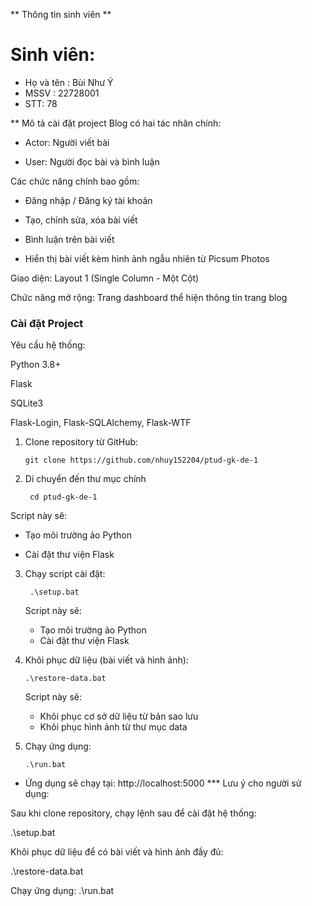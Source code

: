 ** Thông tin sinh viên **
# Sinh viên:
 - Họ và tên : Bùi Như Ý
 - MSSV : 22728001
 - STT: 78

** Mô tả cài đặt project
 Blog có hai tác nhân chính:

- Actor: Người viết bài

- User: Người đọc bài và bình luận

Các chức năng chính bao gồm:

- Đăng nhập / Đăng ký tài khoản

- Tạo, chỉnh sửa, xóa bài viết

- Bình luận trên bài viết

- Hiển thị bài viết kèm hình ảnh ngẫu nhiên từ Picsum Photos

Giao diện: Layout 1 (Single Column - Một Cột)

Chức năng mở rộng: Trang dashboard thể hiện thông tin trang blog
### Cài đặt Project

Yêu cầu hệ thống:

Python 3.8+

Flask

SQLite3

Flask-Login, Flask-SQLAlchemy, Flask-WTF

1. Clone repository từ GitHub:
   ```
   git clone https://github.com/nhuy152204/ptud-gk-de-1
   ```
2. Di chuyển đến thư mục chính
   ```
    cd ptud-gk-de-1
   ```

Script này sẽ:

- Tạo môi trường ảo Python

- Cài đặt thư viện Flask
3. Chạy script cài đặt:
   ```
    .\setup.bat
   ```
   Script này sẽ:
   - Tạo môi trường ảo Python
   - Cài đặt thư viện Flask

4. Khôi phục dữ liệu (bài viết và hình ảnh):
     ``` 
   .\restore-data.bat
      ```
   Script này sẽ:
   - Khôi phục cơ sở dữ liệu từ bản sao lưu
   - Khôi phục hình ảnh từ thư mục data

5. Chạy ứng dụng:
   ```
   .\run.bat
   ```
- Ứng dụng sẽ chạy tại: http://localhost:5000
*** Lưu ý cho người sử dụng:

Sau khi clone repository, chạy lệnh sau để cài đặt hệ thống:

.\setup.bat

Khôi phục dữ liệu để có bài viết và hình ảnh đầy đủ:

.\restore-data.bat

Chạy ứng dụng:
.\run.bat

